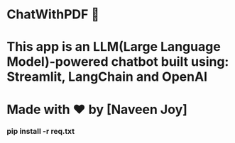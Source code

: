 # ChatWithPDF 🚀
# This app is an LLM(Large Language Model)-powered chatbot built using: Streamlit, LangChain and OpenAI
# Made with ❤️ by [Naveen Joy]
### pip install -r req.txt
